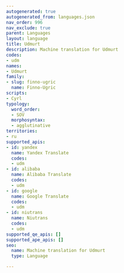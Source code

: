 ```yaml
---
autogenerated: true
autogenerated_from: languages.json
nav_order: 996
nav_exclude: true
parent: Languages
layout: language
title: Udmurt
description: Machine translation for Udmurt
codes:
- udm
names:
- Udmurt
family:
- slug: finno-ugric
  name: Finno-Ugric
scripts:
- Cyrl
typology:
  word_order:
  - SOV
  morphosyntax:
  - agglutinative
territories:
- ru
supported_apis:
- id: yandex
  name: Yandex Translate
  codes:
  - udm
- id: alibaba
  name: Alibaba Translate
  codes:
  - udm
- id: google
  name: Google Translate
  codes:
  - udm
- id: niutrans
  name: Niutrans
  codes:
  - udm
supported_qe_apis: []
supported_ape_apis: []
seo:
  name: Machine translation for Udmurt
  type: Language

---
```


